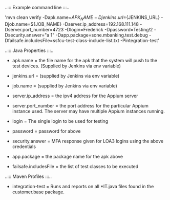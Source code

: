 ..::: Example command line :::..

'mvn clean verify -Dapk.name=${APK_NAME} -Djenkins.url=${JENKINS_URL} -Djob.name=${JOB_NAME} -Dserver.ip_address=192.168.111.148 -Dserver.port_number=4723 -Dlogin=Frederick -Dpassword=Testing!2 -Dsecurity.answer="a 1" -Dapp.package=sone.mbanking.test.debug -Dfailsafe.includesFile=ssfcu-test-class-include-list.txt -Pintegration-test'


..::: Java Properties :::..

- apk.name = the file name for the apk that the system will push to the test devices. (Supplied by Jenkins via env variable)

- jenkins.url = (supplied by Jenkins via env variable)

- job.name = (supplied by Jenkins via env variable)

- server.ip_address = the ipv4 address for the Appium server

- server.port_number = the port address for the particular Appium instance used.  The server may have multiple Appium instances running.

- login = The single login to be used for testing

- password = password for above

- security.answer = MFA response given for LOA3 logins using the above credentials

- app.package = the package name for the apk above

- failsafe.includesFile = the list of test classes to be executed


..::: Maven Profiles :::..

- integration-test = Runs and reports on all *IT.java files found in the customer.base package.